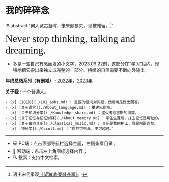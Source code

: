 # 我的碎碎念


!!! abstract "何人览古凝眸，怅朱颜易失，翠被难留。[^1]"
    

<font size = 6 face = "SnellRoundHand" >Never stop thinking, talking and dreaming.</font>



- 多是一些自己有感而发的小文字，2023.09.22前，这部分在[“学习”](../Study/index.md)栏内，现特地把它搬出来独立成完整的一部分。持续的自信需要不断向外输出。

**年终总结系列（有删减）**
:   [2022年](./My2022.md)，[2023年](./2023_con.md)

**关于我**
:   一个普通人。

    - [x] [101问](./101_asks.md) : 重要的是问对问题，然后再是做出回答。
    - [x] [关于语言](./About_language.md) ：重建巴别塔。
    - [x] [关于知识分享](./Knowledge_share.md) ：盗火者与宙斯的博弈。
    - [x] [关于记忆与记忆崇拜](./About_memory.md) ：学生生涯后，抹去记忆是可耻的。
    - [x] [关于古典音乐](./Classical_music.md) : 音乐是我的护工，我是陶醉的梦。
    - [x] [神秘学](./Occult.md) ：“你只可到此，不可越过。”



-----

- 💻 PC端：点击顶部导航栏选择主题，左侧查看目录；
- 📱 移动端：点击左上角图标选择内容；
- 🔍 搜索：支持中文检索。

[^1]: 语出宋代秦观[《望海潮·秦峰苍翠》](https://www.gushici.net/shici/22/43624.html)。